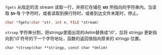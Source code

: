 
`fgets` 从指定的流 stream 读取一行，并把它存储在 **str** 所指向的字符串内。当读取 **(n-1)** 个字符时，或者读取到换行符时，或者到达文件末尾时，停止。
```c
char *fgets(char *str, int n, FILE *stream)
```

`strsep` 字符串分割，把stringp里面出现的delim替换成'\0'，后将 stringp 更新指向到'\0'符号的下一个字符地址，函数的返回值指向原来的 stringp 位置。
```
char *strsep(char **stringp, const char *delim)
```